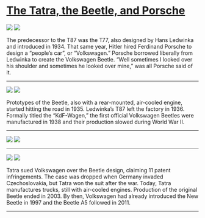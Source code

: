 # [The Tatra, the Beetle, and Porsche](http://artstories.artsmia.org/#/stories/1826)

![](http://cdn.dx.artsmia.org/thumbs/tn_2014_TDX_MIAArtStories_119.jpg)
![](http://cdn.dx.artsmia.org/thumbs/tn_2014_TDX_MIAArtStories_121.jpg)

The predecessor to the T87 was the T77, also designed by Hans Ledwinka and introduced in 1934. That same year, Hitler hired Ferdinand Porsche to design a “people’s car”, or “Volkswagen.” Porsche borrowed liberally from Ledwinka to create the Volkswagen Beetle. “Well sometimes I looked over his shoulder and sometimes he looked over mine,” was all Porsche said of it.

---

![](http://cdn.dx.artsmia.org/thumbs/tn_2014_TDX_MIAArtStories_151.jpg)
![](http://cdn.dx.artsmia.org/thumbs/tn_mia_49914a.jpg)

<span>Prototypes of the Beetle, also with a rear-mounted, air-cooled engine, started hitting the road in 1935. Ledwinka’s T87 left the factory in 1936. Formally titled the “KdF-Wagen,” the first official Volkswagen Beetles were manufactured in 1938 and their production slowed during World War II. </span>

---

![](http://cdn.dx.artsmia.org/thumbs/tn_2014_TDX_MIAArtStories_227.jpg)
![](http://cdn.dx.artsmia.org/thumbs/tn_mia_49930a.jpg)



---

![](http://cdn.dx.artsmia.org/thumbs/tn_2014_TDX_MIAArtStories_116.jpg)
![](http://cdn.dx.artsmia.org/thumbs/tn_2014_TDX_MIAArtStories_131.jpg)

Tatra sued Volkswagen over the Beetle design, claiming 11 patent infringements. The case was dropped when Germany invaded Czechoslovakia, but Tatra won the suit after the war. Today, Tatra manufactures trucks, still with air-cooled engines. Production of the original Beetle ended in 2003. By then, Volkswagen had already introduced the New Beetle in 1997 and the Beetle A5 followed in 2011.

---
